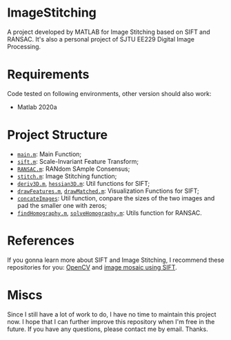 # ImageStitching
A project developed by MATLAB for Image Stitching based on SIFT and RANSAC. It's also a personal project of SJTU EE229 Digital Image Processing.

# Requirements
Code tested on following environments, other version should also work:
* Matlab 2020a

# Project Structure
* [`main.m`](codes/main.m): Main Function;
* [`sift.m`](codes/sift.m): Scale-Invariant Feature Transform;
* [`RANSAC.m`](codes/RANSAC.m): RANdom SAmple Consensus;
* [`stitch.m`](codes/stitch.m): Image Stitching function;
* [`deriv3D.m`](codes/deriv3D.m), [`hessian3D.m`](codes/hessian3D.m): Util functions for SIFT;
* [`drawFeatures.m`](codes/drawFeatures.m), [`drawMatched.m`](codes/drawMatched.m): Visualization Functions for SIFT;
* [`concateImages`](codes/cocateImages): Util function, conpare the sizes of the two images and pad the smaller one with zeros;
* [`findHomography.m`](codes/findHomography.m), [`solveHomography.m`](codes/solveHomography.m): Utils function for RANSAC.

# References

 If you gonna learn more about SIFT and Image Stitching, I recommend these repositories for you: [OpenCV](https://github.com/opencv/opencv) and [image mosaic using SIFT](https://www.mathworks.com/matlabcentral/fileexchange/30849-image-mosaic-using-sift?s_tid=srchtitle).


# Miscs

 Since I still have a lot of work to do, I have no time to maintain this project now. I hope that I can further improve this repository when I'm free in the future. If you have any questions, please contact me by email. Thanks.
